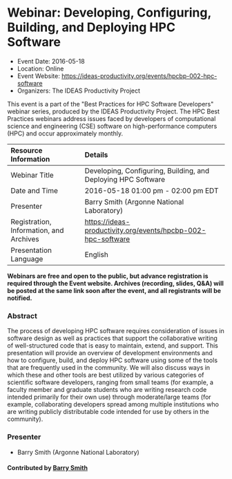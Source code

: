# Webinar: Developing, Configuring, Building, and Deploying HPC Software

- Event Date: 2016-05-18
- Location: Online
- Event Website: <https://ideas-productivity.org/events/hpcbp-002-hpc-software>
- Organizers: The IDEAS Productivity Project



This event is a part of the "Best Practices for HPC Software
Developers" webinar series, produced by the IDEAS Productivity
Project. The HPC Best Practices webinars address issues faced by
developers of computational science and engineering (CSE) software on
high-performance computers (HPC) and occur approximately monthly.


Resource Information | Details
:--- | :---			   
Webinar Title | Developing, Configuring, Building, and Deploying HPC Software
Date and Time | 2016-05-18 01:00 pm - 02:00 pm EDT
Presenter | Barry Smith (Argonne National Laboratory)
Registration, Information, and Archives | 	<https://ideas-productivity.org/events/hpcbp-002-hpc-software>
Presentation Language | English	   

**Webinars are free and open to the public, but advance registration is required through the Event website. Archives (recording, slides, Q&A) will be posted at the same link soon after the event, and all registrants will be notified.**

### Abstract

<p>The process of developing HPC software requires consideration of
issues in software design as well as practices that support the
collaborative writing of well-structured code that is easy to
maintain, extend, and support.  This presentation will provide an
overview of development environments and how to configure, build, and
deploy HPC software using some of the tools that are frequently used
in the community.  We will also discuss ways in which these and other
tools are best utilized by various categories of scientific software
developers, ranging from small teams (for example, a faculty member
and graduate students who are writing research code intended primarily
for their own use) through moderate/large teams (for example,
collaborating developers spread among multiple institutions who are
writing publicly distributable code intended for use by others in the
community).</p>

### Presenter

- Barry Smith (Argonne National Laboratory)


#### Contributed by [Barry Smith](https://github.com/BarrySmith)


<!---
Publish: yes
Topics: online learning
--->
